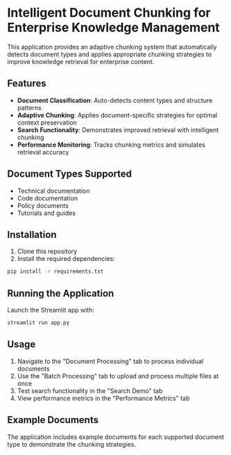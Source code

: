 # Intelligent Document Chunking for Enterprise Knowledge Management

This application provides an adaptive chunking system that automatically detects document types and applies appropriate chunking strategies to improve knowledge retrieval for enterprise content.

## Features

- **Document Classification**: Auto-detects content types and structure patterns
- **Adaptive Chunking**: Applies document-specific strategies for optimal context preservation
- **Search Functionality**: Demonstrates improved retrieval with intelligent chunking
- **Performance Monitoring**: Tracks chunking metrics and simulates retrieval accuracy

## Document Types Supported

- Technical documentation
- Code documentation
- Policy documents
- Tutorials and guides

## Installation

1. Clone this repository
2. Install the required dependencies:

```bash
pip install -r requirements.txt
```

## Running the Application

Launch the Streamlit app with:

```bash
streamlit run app.py
```

## Usage

1. Navigate to the "Document Processing" tab to process individual documents
2. Use the "Batch Processing" tab to upload and process multiple files at once
3. Test search functionality in the "Search Demo" tab
4. View performance metrics in the "Performance Metrics" tab

## Example Documents

The application includes example documents for each supported document type to demonstrate the chunking strategies. 